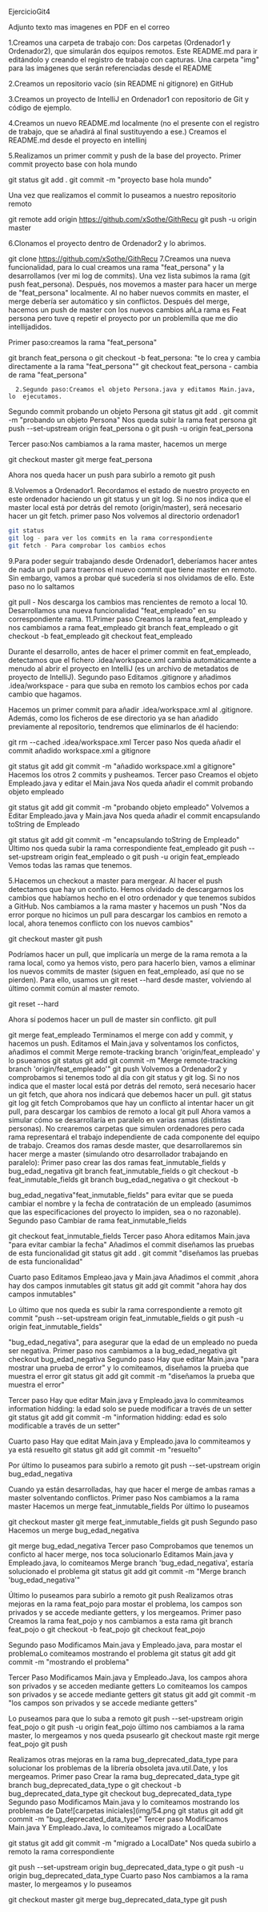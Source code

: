 EjercicioGit4

Adjunto texto mas imagenes en PDF en el correo

1.Creamos una carpeta de trabajo con:
Dos carpetas (Ordenador1 y Ordenador2), que simularán dos equipos remotos.
Este README.md para ir editándolo y creando el registro de trabajo con capturas.
Una carpeta "img" para las imágenes que serán referenciadas desde el README




2.Creamos un repositorio vacío (sin README ni gitignore) en GitHub

3.Creamos un proyecto de IntelliJ en Ordenador1 con repositorio de Git y código de ejemplo.




4.Creamos un nuevo README.md localmente (no el presente con el registro de trabajo, que se añadirá al final sustituyendo a ese.)
Creamos el README.md desde el proyecto en intellinj



5.Realizamos un primer commit y push de la base del proyecto.
Primer commit proyecto base con hola mundo

git status
git add .
git commit -m "proyecto base hola mundo"

Una vez que realizamos el commit lo puseamos a nuestro repositorio remoto


git remote add origin https://github.com/xSothe/GithRecu
git push -u origin master

6.Clonamos el proyecto dentro de Ordenador2 y lo abrimos.

git clone https://github.com/xSothe/GithRecu
7.Creamos una nueva funcionalidad, para lo cual creamos una rama "feat_persona" y la desarrollamos (ver mi log de commits). Una vez lista subimos la rama (git push feat_persona). Después, nos movemos a master para hacer un merge de "feat_persona" localmente. Al no haber nuevos commits en master, el merge debería ser automático y sin conflictos. Después del merge, hacemos un push de master con los nuevos cambios añLa rama es Feat persona pero tuve q repetir el proyecto por un problemilla que me dio intellijadidos.



Primer paso:creamos la rama "feat_persona"



git branch feat_persona o git checkout -b feat_persona:  "te lo crea y cambia directamente a la rama "feat_persona""
git checkout feat_persona - cambia de rama "feat_persona"

      2.Segundo paso:Creamos el objeto Persona.java y editamos Main.java, lo  ejecutamos.

Segundo commit probando un objeto Persona
git status
git add .
git commit -m "probando un objeto Persona"
Nos queda subir la rama feat persona
git push --set-upstream origin feat_persona o git push -u origin feat_persona

Tercer paso:Nos cambiamos a la rama master, hacemos un merge

git checkout master
git merge feat_persona

Ahora nos queda hacer un push para subirlo a remoto
git push

8.Volvemos a Ordenador1. Recordamos el estado de nuestro proyecto en este ordenador haciendo un git status y un git log. Si no nos indica que el master local está por detrás del remoto (origin/master), será necesario hacer un git fetch.
primer paso
Nos volvemos al directorio ordenador1

```bash
git status
git log - para ver los commits en la rama correspondiente
git fetch - Para comprobar los cambios echos
```
9.Para poder seguir trabajando desde Ordenador1, deberíamos hacer antes de nada un pull para traernos el nuevo commit que tiene master en remoto. Sin embargo, vamos a probar qué sucedería si nos olvidamos de ello.
Este paso no lo saltamos

git pull - Nos descarga los cambios mas rencientes de remoto a local
10. Desarrollamos una nueva funcionalidad "feat_empleado" en su correspondiente rama.
11.Primer paso
Creamos la rama feat_empleado y nos cambiamos a rama feat_empleado
git branch feat_empleado o git checkout -b feat_empleado
git checkout feat_empleado

Durante el desarrollo, antes de hacer el primer commit en feat_empleado, detectamos que el fichero .idea/workspace.xml cambia automáticamente a menudo al abrir el proyecto en IntelliJ (es un archivo de metadatos de proyecto de IntelliJ).
Segundo paso
Editamos .gitignore y añadimos .idea/workspace - para que suba en remoto los cambios echos por cada cambio que hagamos.

Hacemos un primer commit para añadir .idea/workspace.xml al .gitignore. Además, como los ficheros de ese directorio ya se han añadido previamente al repositorio, tendremos que eliminarlos de él haciendo:

git rm --cached .idea/workspace.xml
Tercer paso
Nos queda añadir el commit añadido workspace.xml a gitignore

git status
git add 
git commit -m "añadido workspace.xml a gitignore"
Hacemos los otros 2 commits y pusheamos.
Tercer paso
Creamos el objeto Empleado.java y editar el Main.java
Nos queda añadir el commit probando objeto empleado

git status
git add 
git commit -m "probando objeto empleado"
Volvemos a Editar Empleado.java y Main.java
Nos queda añadir el commit encapsulando toString de Empleado

git status
git add
git commit -m "encapsulando toString de Empleado"
Último nos queda subir la rama correspondiente feat_empleado
git push --set-upstream origin feat_empleado o git push -u origin feat_empleado
Vemos todas las ramas que tenemos.


5.Hacemos un checkout a master para mergear. Al hacer el push detectamos que hay un conflicto. Hemos olvidado de descargarnos los cambios que habíamos hecho en el otro ordenador y que tenemos subidos a GitHub.
Nos cambiamos a la rama master y hacemos un push "Nos da error porque no hicimos un pull para descargar los cambios en remoto a local, ahora tenemos conflicto con los nuevos cambios"

git checkout master
git push

Podríamos hacer un pull, que implicaría un merge de la rama remota a la rama local, como ya hemos visto, pero para hacerlo bien, vamos a eliminar los nuevos commits de master (siguen en feat_empleado, así que no se pierden). Para ello, usamos un git reset --hard desde master, volviendo al último commit común al master remoto.


git reset --hard


Ahora sí podemos hacer un pull de master sin conflicto.
git pull



git merge feat_empleado
Terminamos el merge con add y commit, y hacemos un push.
Editamos el Main.java y solventamos los confictos, añadimos el commit Merge remote-tracking branch 'origin/feat_empleado' y lo psueamos
git status
git add 
git commit -m "Merge remote-tracking branch 'origin/feat_empleado'"
git push
Volvemos a Ordenador2 y comprobamos si tenemos todo al día con git status y git log. Si no nos indica que el master local está por detrás del remoto, será necesario hacer un git fetch, que ahora nos indicará que debemos hacer un pull.
git status
git log
git fetch
Comprobamos que hay un conflicto al intentar hacer un git pull, para descargar los cambios de remoto a local
git pull
Ahora vamos a simular cómo se desarrollaría en paralelo en varias ramas (distintas personas). No crearemos carpetas que simulen ordenadores pero cada rama representará el trabajo independiente de cada componente del equipo de trabajo.
Creamos dos ramas desde master, que desarrollaremos sin hacer merge a master (simulando otro desarrollador trabajando en paralelo):
Primer paso
crear las dos ramas feat_inmutable_fields y bug_edad_negativa
git branch feat_inmutable_fields o git checkout -b feat_inmutable_fields
git branch bug_edad_negativa o git checkout -b 

bug_edad_negativa"feat_inmutable_fields" para evitar que se pueda cambiar el nombre y la fecha de contratación de un empleado (asumimos que las especificaciones del proyecto lo impiden, sea o no razonable).
Segundo paso
Cambiar de rama feat_inmutable_fields

git checkout feat_inmutable_fields
Tercer paso
Ahora editamos Main.java "para evitar cambiar la fecha"
Añadimos el commit diseñamos las pruebas de esta funcionalidad
git status
git add .
git commit "diseñamos las pruebas de esta funcionalidad"

Cuarto paso
Editamos Empleao.java y Main.java
Añadimos el commit ,ahora hay dos campos inmutables
git status
git add 
git commit "ahora hay dos campos inmutables"


Lo último que nos queda es subir la rama correspondiente a remoto
git commit "push --set-upstream origin feat_inmutable_fields o git push -u origin feat_inmutable_fields"

"bug_edad_negativa", para asegurar que la edad de un empleado no pueda ser negativa.
Primer paso
nos cambiamos a la bug_edad_negativa
git checkout bug_edad_negativa
Segundo paso
Hay que editar  Main.java "para mostrar una prueba de error" y lo comiteamos, diseñamos la prueba que muestra el error
git status
git add 
git commit -m "diseñamos la prueba que muestra el error"

Tercer paso
Hay que editar Main.java y Empleado.java lo commiteamos information hidding:   la edad solo se puede modificar a través de un setter
git status
git add 
git commit -m "information hidding: edad es solo modificable a través de un setter"

Cuarto paso
Hay que editat Main.java y Empleado.java lo commiteamos y ya está resuelto
git status
git add 
git commit -m "resuelto"

Por último lo puseamos para subirlo a remoto
git push --set-upstream origin bug_edad_negativa

Cuando ya están desarrolladas, hay que hacer el merge de ambas ramas a master solventando conflictos.
Primer paso
Nos cambiamos a la rama master
Hacemos un merge feat_inmutable_fields
 Por último lo puseamos

git checkout master
git merge feat_inmutable_fields
git push
Segundo paso
Hacemos un merge bug_edad_negativa

git merge bug_edad_negativa
Tercer paso
Comprobamos que tenemos un conficto al hacer merge, nos toca solucionarlo
Editamos Main.java y Empleado.java, lo comiteamos Merge branch 'bug_edad_negativa', estaría solucionado el problema
git status
git add 
git commit -m "Merge branch 'bug_edad_negativa'"


Último lo puseamos para subirlo a remoto
git push
Realizamos otras mejoras en la rama feat_pojo para mostar el problema, los campos son privados y se accede mediante getters, y los mergeamos.
Primer paso
Creamos la rama feat_pojo y nos cambiamos a esta rama
git branch feat_pojo o git checkout -b feat_pojo
git checkout feat_pojo

Segundo paso
Modificamos Main.java y Empleado.java, para mostar el problemaLo comiteamos mostrando el problema
git status
git add 
git commit -m "mostrando el problema"

Tercer Paso
Modificamos Main.java y Empleado.Java, los campos ahora son privados y se acceden mediante getters
Lo comiteamos los campos son privados y se accede mediante getters
git status
git add 
git commit -m "los campos son privados y se accede mediante getters"

Lo puseamos para que lo suba a remoto
git push --set-upstream origin feat_pojo o git push -u origin feat_pojo
ültimo nos cambiamos a la rama master, lo mergeamos y nos queda psusearlo
git checkout maste
rgit merge feat_pojo
git push

Realizamos otras mejoras en la rama bug_deprecated_data_type para solucionar los problemas de la librería obsoleta java.util.Date, y los mergeamos.
Primer paso
Crear la rama bug_deprecated_data_type
git branch bug_deprecated_data_type o git checkout -b bug_deprecated_data_type
git checkout bug_deprecated_data_type
Segundo paso
Modificamos Main.java y lo comiteamos mostrando los problemas de Date![carpetas iniciales](img/54.png
git status
git add 
git commit -m "bug_deprecated_data_type"
Tercer paso
Modificamos Main.java Y Empleado.Java, lo comiteamos migrado a LocalDate





git status
git add 
git commit -m "migrado a LocalDate"
Nos queda subirlo a remoto la rama correspondiente











git push --set-upstream origin bug_deprecated_data_type o git push -u origin bug_deprecated_data_type
Cuarto paso
Nos cambiamos a la rama master, lo mergeamos y lo puseamos




git checkout master
git merge bug_deprecated_data_type
git push
 

